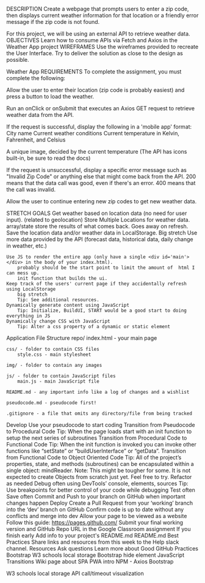 DESCRIPTION
Create a webpage that prompts users to enter a zip code, then displays current weather  information for that location or a friendly error message if the zip code is not found.

For this project, we will be using an external API to retrieve weather data.
OBJECTIVES
Learn how to consume APIs via Fetch and Axios in the Weather App project
WIREFRAMES
Use the wireframes provided to recreate the User Interface.  Try to deliver the solution as close to the design as possible.


Weather App
REQUIREMENTS
To complete the assignment, you must complete the following:

Allow the user to enter their location (zip code is probably easiest) and press a button to load the weather.

Run an onClick or onSubmit that executes an Axios GET request to retrieve weather data from the API.

If the request is successful, display the following in a 'mobile app' format:
    City name
    Current weather conditions
    Current temperature in Kelvin, Fahrenheit, and Celsius

A unique image, decided by the current temperature (The API has icons built-in, be sure to read the docs)

If the request is unsuccessful, display a specific error message such as "Invalid Zip Code" or anything else that might come back from the API.
200 means that the data call was good, even if there's an error.  400 means that the call was invalid.

Allow the user to continue entering new zip codes to get new weather data.



STRETCH GOALS
    Get weather based on location data (no need for user input). 
        (related to geolocation)
    Store Multiple Locations for weather data.
        array/state store the results of what comes back.  Goes away on refresh.
    Save the location data and/or weather data in LocalStorage.
        Big stretch
    Use more data provided by the API (forecast data, historical data, daily change in weather, etc.)

    Use JS to render the entire app (only have a single <div id='main'></div> in the body of your index.html).
        probably should be the start point to limit the amount of  html I can mess up.
        init function that builds the ui.
    Keep track of the users' current page if they accidentally refresh using LocalStorage
        big stretch
        Tip: See additional resources.
    Dynamically generate content using JavaScript
        Tip: Initialize, BuildUI, START would be a good start to doing everything in JS
    Dynamically change CSS with JavaScript
        Tip: Alter a css property of a dynamic or static element

Application File Structure
repo/
    index.html - your main page

    css/ - folder to contain CSS files
        style.css - main stylesheet

    img/ - folder to contain any images

    js/ - folder to contain JavaScript files
        main.js - main JavaScript file

    README.md - any important info like a log of changes and a wishlist

    pseudocode.md - pseudocode first!

    .gitignore - a file that omits any directory/file from being tracked



Develop
Use your pseudocode to start coding
Transition from Pseudocode to Procedural Code
Tip: When the page loads start with an init function to setup the next series of subroutines
Transition from Procedural Code to Functional Code
Tip: When the init function is invoked you can invoke other functions like “setState” or “buildUserInterface” or “getData”.
Transition from Functional Code to Object Oriented Code
Tip: All of the project’s properties, state, and methods (subroutines) can be encapsulated within a single object: mindReader.
Note: This might be tougher for some.  It is not expected to create Objects from scratch just yet.  Feel free to try.
Refactor as needed
Debug often using DevTools’ console, elements, sources
Tip: Use breakpoints for better control of your code while debugging
Test often
Save often
Commit and Push to your branch on GitHub when important changes happen
Deploy
Create a Pull Request from your ‘working’ branch into the ‘dev’ branch on GitHub
Confirm code is up to date without any conflicts and merge into dev
Allow your page to be viewed as a website
Follow this guide: https://pages.github.com/
Submit your final working version and GitHub Repo URL in the Google Classroom assignment
If you finish early
Add info to your project's README.md
README.md Best Practices
Share links and resources from this week to the Help slack channel.
Resources
Ask questions 
Learn more about Good GitHub Practices
Bootstrap
W3 schools local storage
Bootstrap hide element
JavaScript Transitions
Wiki page about SPA
PWA intro
NPM - Axios
Bootstrap

W3 schools local storage
API call/timeout visualization
